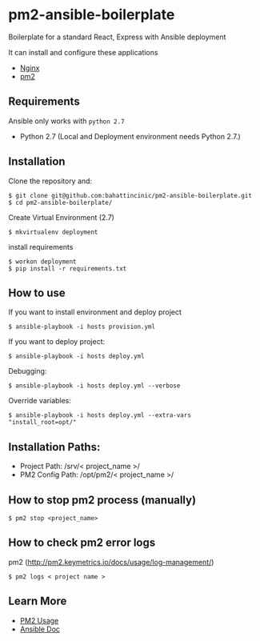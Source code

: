 # pm2-ansible-boilerplate
Boilerplate for a standard React, Express with Ansible deployment


It can install and configure these applications

- [Nginx](https://www.nginx.com/)
- [pm2](http://pm2.keymetrics.io/)


## Requirements

Ansible only works with `python 2.7`

* Python 2.7 (Local and Deployment environment needs Python 2.7.)


## Installation

Clone the repository and:

    $ git clone git@github.com:bahattincinic/pm2-ansible-boilerplate.git
    $ cd pm2-ansible-boilerplate/

Create Virtual Environment (2.7)

    $ mkvirtualenv deployment

install requirements

    $ workon deployment
    $ pip install -r requirements.txt


## How to use

If you want to install environment and deploy project

    $ ansible-playbook -i hosts provision.yml

If you want to deploy project:

    $ ansible-playbook -i hosts deploy.yml

Debugging:
    
    $ ansible-playbook -i hosts deploy.yml --verbose

Override variables:
    
    $ ansible-playbook -i hosts deploy.yml --extra-vars "install_root=opt/"


## Installation Paths:

- Project Path: /srv/< project_name >/
- PM2 Config Path: /opt/pm2/< project_name >/

## How to stop pm2 process (manually)

    $ pm2 stop <project_name>

## How to check pm2 error logs

pm2 (http://pm2.keymetrics.io/docs/usage/log-management/)

    $ pm2 logs < project name >

## Learn More

  * [PM2 Usage](http://pm2.keymetrics.io/docs/usage/quick-start/)
  * [Ansible Doc](http://docs.ansible.com/ansible/index.html)
